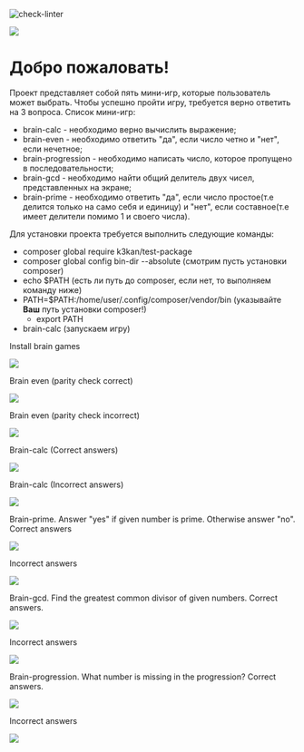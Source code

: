 ![check-linter](https://github.com/k3kan/php-project-lvl1/workflows/check-linter/badge.svg)

<a href="https://codeclimate.com/github/k3kan/php-project-lvl1/maintainability"><img src="https://api.codeclimate.com/v1/badges/5b0c2148ed530abb9d2f/maintainability" /></a>
# Добро пожаловать!

Проект представляет собой пять мини-игр, которые пользователь может выбрать. Чтобы успешно пройти игру, требуется верно ответить на 3 вопроса.
Список мини-игр:
* brain-calc - необходимо верно вычислить выражение;
* brain-even - необходимо ответить "да", если число четно и "нет", если нечетное;
* brain-progression - необходимо написать число, которое пропущено в последовательности;
* brain-gcd - необходимо найти общий делитель двух чисел, представленных на экране;
* brain-prime - необходимо ответить "да", если число простое(т.е делится только на само себя и единицу) и "нет", если составное(т.е имеет делители помимо 1 и своего числа).

Для установки проекта требуется выполнить следующие команды:
* composer global require k3kan/test-package
* composer global config bin-dir --absolute (смотрим пусть установки composer)
* echo $PATH (есть ли путь до composer, если нет, то выполняем команду ниже)
* PATH=$PATH:/home/user/.config/composer/vendor/bin (указывайте **Ваш** путь установки composer!)
    * export PATH
* brain-calc (запускаем игру)

Install brain games


<a href="https://asciinema.org/a/xw8QsC3O59zUF56xYlpbBNOi4" target="_blank"><img src="https://asciinema.org/a/xw8QsC3O59zUF56xYlpbBNOi4.svg" /></a>


Brain even (parity check correct) 

<a href="https://asciinema.org/a/9KraqZzT0wZGJY5LxPkwbfd0Q" target="_blank"><img src="https://asciinema.org/a/9KraqZzT0wZGJY5LxPkwbfd0Q.svg" /></a>

Brain even (parity check incorrect)

<a href="https://asciinema.org/a/SDoOZeVibABauStRZhkv4k2Ji" target="_blank"><img src="https://asciinema.org/a/SDoOZeVibABauStRZhkv4k2Ji.svg" /></a>

Brain-calc (Correct answers)

<a href="https://asciinema.org/a/3vsQ3ELODzvBn7cg03M2FvY7n" target="_blank"><img src="https://asciinema.org/a/3vsQ3ELODzvBn7cg03M2FvY7n.svg" /></a>

Brain-calc (Incorrect answers)

<a href="https://asciinema.org/a/wTOGTaHE9qNXLJCU9yXbGZk2o" target="_blank"><img src="https://asciinema.org/a/wTOGTaHE9qNXLJCU9yXbGZk2o.svg" /></a>

Brain-prime.
Answer "yes" if given number is prime. Otherwise answer "no".
Correct answers

<a href="https://asciinema.org/a/ftyBnppjTnpfc0tEEEo0oD6HY" target="_blank"><img src="https://asciinema.org/a/ftyBnppjTnpfc0tEEEo0oD6HY.svg" /></a>

Incorrect answers


<a href="https://asciinema.org/a/CK8EmGRhqjRymFjdiciojdznv" target="_blank"><img src="https://asciinema.org/a/CK8EmGRhqjRymFjdiciojdznv.svg" /></a>


Brain-gcd.
Find the greatest common divisor of given numbers.
Correct answers.

<a href="https://asciinema.org/a/8IbghQrkHaGCFh0N88K472hdW" target="_blank"><img src="https://asciinema.org/a/8IbghQrkHaGCFh0N88K472hdW.svg" /></a>

Incorrect answers


<a href="https://asciinema.org/a/DbfqvBieD0td1QsAZTeGEysOI" target="_blank"><img src="https://asciinema.org/a/DbfqvBieD0td1QsAZTeGEysOI.svg" /></a>



Brain-progression.
What number is missing in the progression?
Correct answers.

<a href="https://asciinema.org/a/vPcA9P0LYcbdjEp5NNxa8eMk5" target="_blank"><img src="https://asciinema.org/a/vPcA9P0LYcbdjEp5NNxa8eMk5.svg" /></a>


Incorrect answers

<a href="https://asciinema.org/a/OmMVM9tq4ldQ2zSevefRMfIOw" target="_blank"><img src="https://asciinema.org/a/OmMVM9tq4ldQ2zSevefRMfIOw.svg" /></a>



